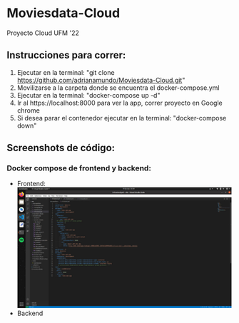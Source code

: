 # Moviesdata-Cloud
Proyecto Cloud UFM '22
## Instrucciones para correr:
1. Ejecutar en la terminal: "git clone https://github.com/adrianamundo/Moviesdata-Cloud.git"
2. Movilizarse a la carpeta donde se encuentra el docker-compose.yml
3. Ejecutar en la terminal: "docker-compose up -d"
4. Ir al https://localhost:8000 para ver la app, correr proyecto en Google chrome
5. Si desea parar el contenedor ejecutar en la terminal: "docker-compose down"



## Screenshots de código:
### Docker compose de frontend y backend:
- Frontend:
![My Image](pictures/frontendyml.jpg)
- Backend
